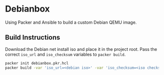 # Debianbox
Using Packer and Ansible to build a custom Debian QEMU image.

## Build Instructions
Download the Debian net install iso and place it in the project root. Pass the correct `iso_url` and `iso_checksum` variables to `packer build`.
```bash
packer init debianbox.pkr.hcl 
packer build -var 'iso_url=<debian iso>' -var 'iso_checksum=<iso checksum>' debianbox.pkr.hcl
```